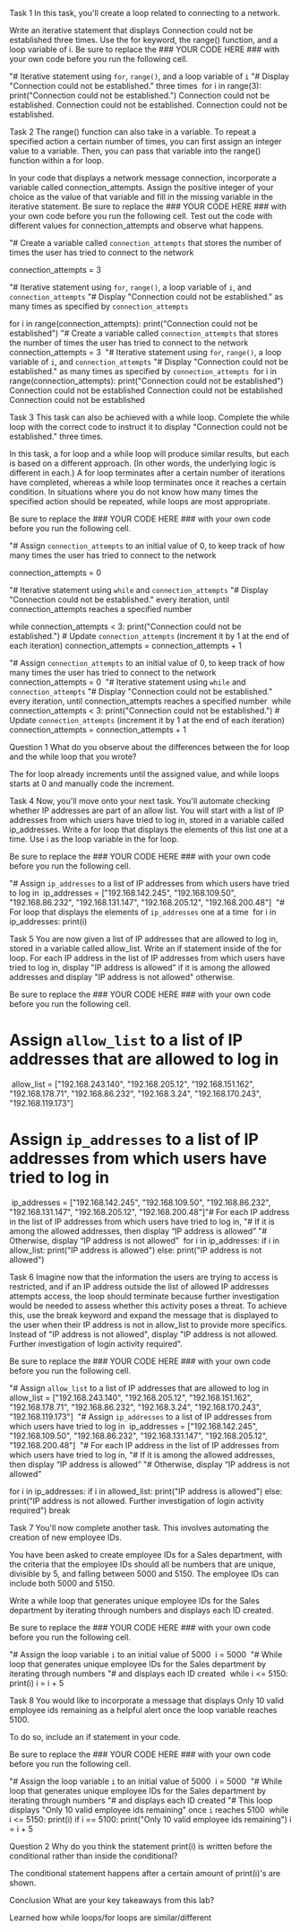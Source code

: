 Task 1
In this task, you'll create a loop related to connecting to a network.

Write an iterative statement that displays Connection could not be established three times. Use the for keyword, the range() function, and a loop variable of i. Be sure to replace the ### YOUR CODE HERE ### with your own code before you run the following cell.

"# Iterative statement using `for`, `range()`, and a loop variable of `i`
"# Display "Connection could not be established." three times
​
for i in range(3):
    print("Connection could not be established.")
Connection could not be established.
Connection could not be established.
Connection could not be established.


Task 2
The range() function can also take in a variable. To repeat a specified action a certain number of times, you can first assign an integer value to a variable. Then, you can pass that variable into the range() function within a for loop.

In your code that displays a network message connection, incorporate a variable called connection_attempts. Assign the positive integer of your choice as the value of that variable and fill in the missing variable in the iterative statement. Be sure to replace the ### YOUR CODE HERE ### with your own code before you run the following cell. Test out the code with different values for connection_attempts and observe what happens.

"# Create a variable called `connection_attempts` that stores the number of times the user has tried to connect to the network

connection_attempts = 3

"# Iterative statement using `for`, `range()`, a loop variable of `i`, and `connection_attempts`
"# Display "Connection could not be established." as many times as specified by `connection_attempts`

for i in range(connection_attempts):
    print("Connection could not be established")
"# Create a variable called `connection_attempts` that stores the number of times the user has tried to connect to the network
​
connection_attempts = 3
​
"# Iterative statement using `for`, `range()`, a loop variable of `i`, and `connection_attempts`
"# Display "Connection could not be established." as many times as specified by `connection_attempts`
​
for i in range(connection_attempts):
    print("Connection could not be established")
Connection could not be established
Connection could not be established
Connection could not be established

Task 3
This task can also be achieved with a while loop. Complete the while loop with the correct code to instruct it to display "Connection could not be established." three times.

In this task, a for loop and a while loop will produce similar results, but each is based on a different approach. (In other words, the underlying logic is different in each.) A for loop terminates after a certain number of iterations have completed, whereas a while loop terminates once it reaches a certain condition. In situations where you do not know how many times the specified action should be repeated, while loops are most appropriate.

Be sure to replace the ### YOUR CODE HERE ### with your own code before you run the following cell.

"# Assign `connection_attempts` to an initial value of 0, to keep track of how many times the user has tried to connect to the network

connection_attempts = 0

"# Iterative statement using `while` and `connection_attempts`
"# Display "Connection could not be established." every iteration, until connection_attempts reaches a specified number

while connection_attempts < 3:
    print("Connection could not be established.")
    # Update `connection_attempts` (increment it by 1 at the end of each iteration)
    connection_attempts = connection_attempts + 1

"# Assign `connection_attempts` to an initial value of 0, to keep track of how many times the user has tried to connect to the network
​
connection_attempts = 0
​
"# Iterative statement using `while` and `connection_attempts`
"# Display "Connection could not be established." every iteration, until connection_attempts reaches a specified number
​
while connection_attempts < 3:
    print("Connection could not be established.")
    # Update `connection_attempts` (increment it by 1 at the end of each iteration)
    connection_attempts = connection_attempts + 1
​

Question 1
What do you observe about the differences between the for loop and the while loop that you wrote?

The for loop already increments until the assigned value, and while loops starts at 0 and manually code the increment.

Task 4
Now, you'll move onto your next task. You'll automate checking whether IP addresses are part of an allow list. You will start with a list of IP addresses from which users have tried to log in, stored in a variable called ip_addresses. Write a for loop that displays the elements of this list one at a time. Use i as the loop variable in the for loop.

Be sure to replace the ### YOUR CODE HERE ### with your own code before you run the following cell.

"# Assign `ip_addresses` to a list of IP addresses from which users have tried to log in
​
ip_addresses = ["192.168.142.245", "192.168.109.50", "192.168.86.232", "192.168.131.147",
                "192.168.205.12", "192.168.200.48"]
​
"# For loop that displays the elements of `ip_addresses` one at a time
​
for i in ip_addresses:
print(i)

Task 5
You are now given a list of IP addresses that are allowed to log in, stored in a variable called allow_list. Write an if statement inside of the for loop. For each IP address in the list of IP addresses from which users have tried to log in, display "IP address is allowed" if it is among the allowed addresses and display "IP address is not allowed" otherwise.

Be sure to replace the ### YOUR CODE HERE ### with your own code before you run the following cell.

# Assign `allow_list` to a list of IP addresses that are allowed to log in
​
allow_list = ["192.168.243.140", "192.168.205.12", "192.168.151.162", "192.168.178.71",
              "192.168.86.232", "192.168.3.24", "192.168.170.243", "192.168.119.173"]
​
# Assign `ip_addresses` to a list of IP addresses from which users have tried to log in
​
ip_addresses = ["192.168.142.245", "192.168.109.50", "192.168.86.232", "192.168.131.147",
                "192.168.205.12", "192.168.200.48"]
​
"# For each IP address in the list of IP addresses from which users have tried to log in,
"# If it is among the allowed addresses, then display “IP address is allowed”
"# Otherwise, display “IP address is not allowed”
​
for i in ip_addresses:
    if i in allow_list:
        print("IP address is allowed")
    else:
        print("IP address is not allowed")

Task 6
Imagine now that the information the users are trying to access is restricted, and if an IP address outside the list of allowed IP addresses attempts access, the loop should terminate because further investigation would be needed to assess whether this activity poses a threat. To achieve this, use the break keyword and expand the message that is displayed to the user when their IP address is not in allow_list to provide more specifics. Instead of "IP address is not allowed", display "IP address is not allowed. Further investigation of login activity required".

Be sure to replace the ### YOUR CODE HERE ### with your own code before you run the following cell.

"# Assign `allow_list` to a list of IP addresses that are allowed to log in
​
allow_list = ["192.168.243.140", "192.168.205.12", "192.168.151.162", "192.168.178.71",
              "192.168.86.232", "192.168.3.24", "192.168.170.243", "192.168.119.173"]
​
"# Assign `ip_addresses` to a list of IP addresses from which users have tried to log in
​
ip_addresses = ["192.168.142.245", "192.168.109.50", "192.168.86.232", "192.168.131.147",
                "192.168.205.12", "192.168.200.48"]
​
"# For each IP address in the list of IP addresses from which users have tried to log in,
"# If it is among the allowed addresses, then display “IP address is allowed”
"# Otherwise, display “IP address is not allowed”

for i in ip_addresses:
    if i in allowed_list:
        print("IP address is allowed")
    else:
        print("IP address is not allowed. Further investigation of login activity required")
        break

Task 7
You'll now complete another task. This involves automating the creation of new employee IDs.

You have been asked to create employee IDs for a Sales department, with the criteria that the employee IDs should all be numbers that are unique, divisible by 5, and falling between 5000 and 5150. The employee IDs can include both 5000 and 5150.

Write a while loop that generates unique employee IDs for the Sales department by iterating through numbers and displays each ID created.

Be sure to replace the ### YOUR CODE HERE ### with your own code before you run the following cell.

"# Assign the loop variable `i` to an initial value of 5000
​
i = 5000
​
"# While loop that generates unique employee IDs for the Sales department by iterating through numbers
"# and displays each ID created
​
while i <= 5150:
    print(i)
    i = i + 5

Task 8
You would like to incorporate a message that displays Only 10 valid employee ids remaining as a helpful alert once the loop variable reaches 5100.

To do so, include an if statement in your code.

Be sure to replace the ### YOUR CODE HERE ### with your own code before you run the following cell.

"# Assign the loop variable `i` to an initial value of 5000
​
i = 5000
​
"# While loop that generates unique employee IDs for the Sales department by iterating through numbers
"# and displays each ID created
"# This loop displays "Only 10 valid employee ids remaining" once `i` reaches 5100
​
while i <= 5150:
    print(i)
    if i == 5100:
        print("Only 10 valid employee ids remaining")
    i = i + 5

Question 2
Why do you think the statement print(i) is written before the conditional rather than inside the conditional?

The conditional statement happens after a certain amount of print(i)'s are shown.

Conclusion
What are your key takeaways from this lab?

Learned how while loops/for loops are similar/different
